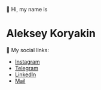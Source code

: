 👋 Hi, my name is

# Aleksey Koryakin

🥟 My social links:
- [Instagram](https://www.instagram.com/alexeycorr)
- [Telegram](https://t.me/alexeycorr)
- [LinkedIn](https://www.linkedin.com/in/alexeycorr)
- [Mail](mailto:alexeycorr@gmail.com)
